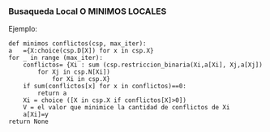 ### Busaqueda Local O MINIMOS LOCALES

Ejemplo:
  
    def minimos conflictos(csp, max_iter):
    a   ={X:choice(csp.D[X]) for x in csp.X}
    for _ in range (max_iter):
        conflictos= {Xi : sum (csp.restriccion_binaria(Xi,a[Xi], Xj,a[Xj])
            for Xj in csp.N[Xi])
                for Xi in csp.X}
        if sum(conflictos[x] for x in conflictos)==0:
            return a
        Xi = choice ([X in csp.X if conflictos[X]>0])
        V = el valor que minimice la cantidad de conflictos de Xi
        a[Xi]=y
    return None 



